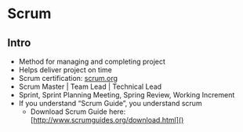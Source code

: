# Scrum

## Intro
- Method for managing and completing project
- Helps deliver project on time
- Scrum certification: [scrum.org]()
- Scrum Master | Team Lead | Technical Lead
- Sprint, Sprint Planning Meeting, Spring Review, Working Increment
- If you understand “Scrum Guide”, you understand scrum
    - Download Scrum Guide here: [http://www.scrumguides.org/download.html]()